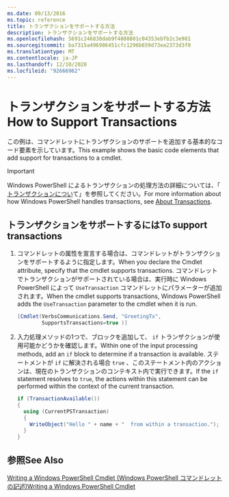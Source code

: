 ```yaml
---
ms.date: 09/13/2016
ms.topic: reference
title: トランザクションをサポートする方法
description: トランザクションをサポートする方法
ms.openlocfilehash: 5691c246830dab9f4808801c04353ebfb2c3e981
ms.sourcegitcommit: ba7315a496986451cfc1296b659d73ea2373d3f0
ms.translationtype: MT
ms.contentlocale: ja-JP
ms.lasthandoff: 12/10/2020
ms.locfileid: "92666962"
---
```

# <a name="how-to-support-transactions"></a><span data-ttu-id="b6219-103">トランザクションをサポートする方法</span><span class="sxs-lookup"><span data-stu-id="b6219-103">How to Support Transactions</span></span>

<span data-ttu-id="b6219-104">この例は、コマンドレットにトランザクションのサポートを追加する基本的なコード要素を示しています。</span><span class="sxs-lookup"><span data-stu-id="b6219-104">This example shows the basic code elements that add support for transactions to a cmdlet.</span></span>

> [!IMPORTANT]
> <span data-ttu-id="b6219-105">Windows PowerShell によるトランザクションの処理方法の詳細については、「 [トランザクションについ][about_Transactions]て」を参照してください。</span><span class="sxs-lookup"><span data-stu-id="b6219-105">For more information about how Windows PowerShell handles transactions, see [About Transactions][about_Transactions].</span></span>

## <a name="to-support-transactions"></a><span data-ttu-id="b6219-106">トランザクションをサポートするには</span><span class="sxs-lookup"><span data-stu-id="b6219-106">To support transactions</span></span>

1. <span data-ttu-id="b6219-107">コマンドレットの属性を宣言する場合は、コマンドレットがトランザクションをサポートするように指定します。</span><span class="sxs-lookup"><span data-stu-id="b6219-107">When you declare the Cmdlet attribute, specify that the cmdlet supports transactions.</span></span>
   <span data-ttu-id="b6219-108">コマンドレットでトランザクションがサポートされている場合は、実行時に Windows PowerShell によって `UseTransaction` コマンドレットにパラメーターが追加されます。</span><span class="sxs-lookup"><span data-stu-id="b6219-108">When the cmdlet supports transactions, Windows PowerShell adds the `UseTransaction` parameter to the cmdlet when it is run.</span></span>

    ```csharp
    [Cmdlet(VerbsCommunications.Send, "GreetingTx",
            SupportsTransactions=true )]
    ```

2. <span data-ttu-id="b6219-109">入力処理メソッドの1つで、ブロックを追加して、 `if` トランザクションが使用可能かどうかを確認します。</span><span class="sxs-lookup"><span data-stu-id="b6219-109">Within one of the input processing methods, add an `if` block to determine if a transaction is available.</span></span>
   <span data-ttu-id="b6219-110">ステートメントが `if` に解決される場合 `true` 、このステートメント内のアクションは、現在のトランザクションのコンテキスト内で実行できます。</span><span class="sxs-lookup"><span data-stu-id="b6219-110">If the `if` statement resolves to `true`, the actions within this statement can be performed within the context of the current transaction.</span></span>

    ```csharp
    if (TransactionAvailable())
    {
      using (CurrentPSTransaction)
      {
        WriteObject("Hello " + name + "  from within a transaction.");
      }
    }
    ```

## <a name="see-also"></a><span data-ttu-id="b6219-111">参照</span><span class="sxs-lookup"><span data-stu-id="b6219-111">See Also</span></span>

[<span data-ttu-id="b6219-112">Writing a Windows PowerShell Cmdlet (Windows PowerShell コマンドレットの記述)</span><span class="sxs-lookup"><span data-stu-id="b6219-112">Writing a Windows PowerShell Cmdlet</span></span>](./writing-a-windows-powershell-cmdlet.md)

<!-- External URLs -->

[about_Transactions]: /powershell/module/Microsoft.PowerShell.Core/About/about_Transactions
